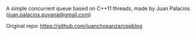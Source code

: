 A simple concurrent queue based on C++11 threads, made by Juan Palacios (juan.palacios.puyana@gmail.com)

Original repo: https://github.com/juanchopanza/cppblog

